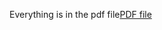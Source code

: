 Everything is in the pdf file[PDF file](https://github.com/MOONLABIISERB/marl-ecs-course/blob/ananya_20319/Assignment_1/marl_assi1%20(1).pdf)
